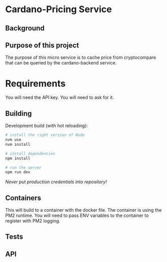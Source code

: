 # Cardano-Pricing Service

## Background


## Purpose of this project
The purpose of this micro service is to cache price from cryptocompare that can be queried by the cardano-backend service.

# Requirements
You will need the API key.  You will need to ask for it.


## Building

Development build (with hot reloading):
```bash
# install the right version of Node
nvm use
nvm install

# install dependencies
npm install

# run the server
npm run dev
```

*Never put production credentials into repository!*

## Containers
This will build to a container with the docker file.  The container is using the PM2 runtime.  You will need to pass ENV variables to the container to register with PM2 logging.


## Tests


## API

